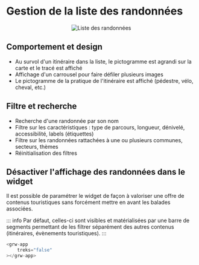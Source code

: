 # Gestion de la liste des randonnées

<center>
  <a title="Liste des randonnées"><img src="/components/list_trek.png" alt="Liste des randonnées"></a>
</center>

## Comportement et design

- Au survol d'un itinéraire dans la liste, le pictogramme est agrandi sur la carte et le tracé est affiché
- Affichage d'un carrousel pour faire défiler plusieurs images
- Le pictogramme de la pratique de l'itinéraire est affiché (pédestre, vélo, cheval, etc.)

## Filtre et recherche

- Recherche d'une randonnée par son nom
- Filtre sur les caractéristiques : type de parcours, longueur, dénivelé, accessibilité, labels (étiquettes)
- Filtre sur les randonnées rattachées à une ou plusieurs communes, secteurs, thèmes
- Réinitialisation des filtres


## Désactiver l'affichage des randonnées dans le widget

Il est possible de paramétrer le widget de façon à valoriser une offre de contenus touristiques sans forcément mettre en avant les balades associées. 

::: info
Par défaut, celles-ci sont visibles et matérialisées par une barre de segments permettant de les filtrer séparément des autres contenus (itinéraires, évènements touristiques).
:::

```js
<grw-app
	treks="false"
></grw-app>
```

